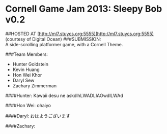 Cornell Game Jam 2013: Sleepy Bob v0.2
=====================

##HOSTED AT [http://ml7.stuycs.org:5555](http://ml7.stuycs.org:5555) (courtesy of Digital Ocean)
###SUBMISSION:  
A side-scrolling platformer game, with a Cornell Theme.

###Team Members:  
*   Hunter Goldstein
*   Kevin Huang
*   Hon Wei Khor
*   Daryl Sew
*   Zachary Zimmerman

####Hunter:
Kawaii desu ne askdlhLWADLIAOwdlLWAd

####Hon Wei:
ohaiyo  

####Daryl:
おはようございます  

####Zachary:

